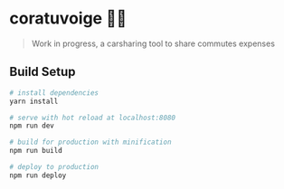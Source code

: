 # coratuvoige 🚗💨

> Work in progress, a carsharing tool to share commutes expenses

## Build Setup

``` bash
# install dependencies
yarn install

# serve with hot reload at localhost:8080
npm run dev

# build for production with minification
npm run build

# deploy to production
npm run deploy
```
